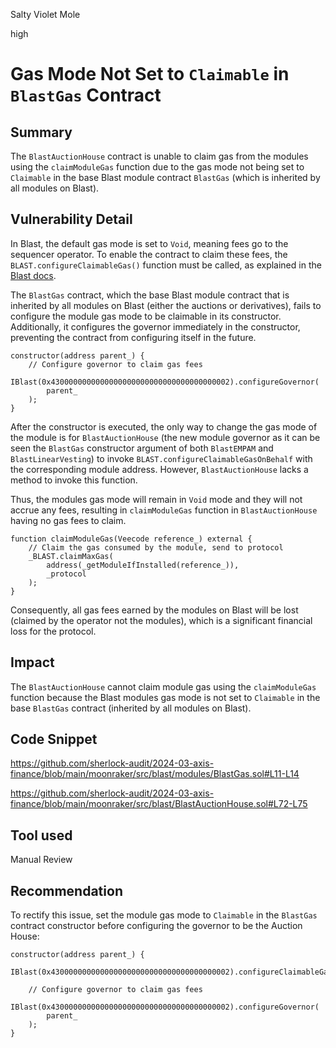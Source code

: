Salty Violet Mole

high

# Gas Mode Not Set to `Claimable` in `BlastGas` Contract

## Summary

The `BlastAuctionHouse` contract is unable to claim gas from the modules using the `claimModuleGas` function due to the gas mode not being set to `Claimable` in the base Blast module contract `BlastGas` (which is inherited by all modules on Blast).

## Vulnerability Detail

In Blast, the default gas mode is set to `Void`, meaning fees go to the sequencer operator. To enable the contract to claim these fees, the `BLAST.configureClaimableGas()` function must be called, as explained in the [Blast docs](https://docs.blast.io/building/guides/gas-fees#setting-gas-mode-to-claimable).

The `BlastGas` contract, which the base Blast module contract that is inherited by all modules on Blast (either the auctions or derivatives), fails to configure the module gas mode to be claimable in its constructor. Additionally, it configures the governor immediately in the constructor, preventing the contract from configuring itself in the future.

```solidity
constructor(address parent_) {
    // Configure governor to claim gas fees
    IBlast(0x4300000000000000000000000000000000000002).configureGovernor(
        parent_
    );
}
```

After the constructor is executed, the only way to change the gas mode of the module is for `BlastAuctionHouse` (the new module governor as it can be seen the `BlastGas` constructor argument of both `BlastEMPAM` and `BlastLinearVesting`) to invoke `BLAST.configureClaimableGasOnBehalf` with the corresponding module address. However, `BlastAuctionHouse` lacks a method to invoke this function.

Thus, the modules gas mode will remain in `Void` mode and they will not accrue any fees, resulting in `claimModuleGas` function in `BlastAuctionHouse` having no gas fees to claim.

```solidity
function claimModuleGas(Veecode reference_) external {
    // Claim the gas consumed by the module, send to protocol
    _BLAST.claimMaxGas(
        address(_getModuleIfInstalled(reference_)),
        _protocol
    );
}
```

Consequently, all gas fees earned by the modules on Blast will be lost (claimed by the operator not the modules), which is a significant financial loss for the protocol.

## Impact

The `BlastAuctionHouse` cannot claim module gas using the `claimModuleGas` function because the Blast modules gas mode is not set to `Claimable` in the base `BlastGas` contract (inherited by all modules on Blast).

## Code Snippet

https://github.com/sherlock-audit/2024-03-axis-finance/blob/main/moonraker/src/blast/modules/BlastGas.sol#L11-L14

https://github.com/sherlock-audit/2024-03-axis-finance/blob/main/moonraker/src/blast/BlastAuctionHouse.sol#L72-L75

## Tool used

Manual Review

## Recommendation

To rectify this issue, set the module gas mode to `Claimable` in the `BlastGas` contract constructor before configuring the governor to be the Auction House:

```solidity
constructor(address parent_) {
    IBlast(0x4300000000000000000000000000000000000002).configureClaimableGas();

    // Configure governor to claim gas fees
    IBlast(0x4300000000000000000000000000000000000002).configureGovernor(
        parent_
    );
}
```